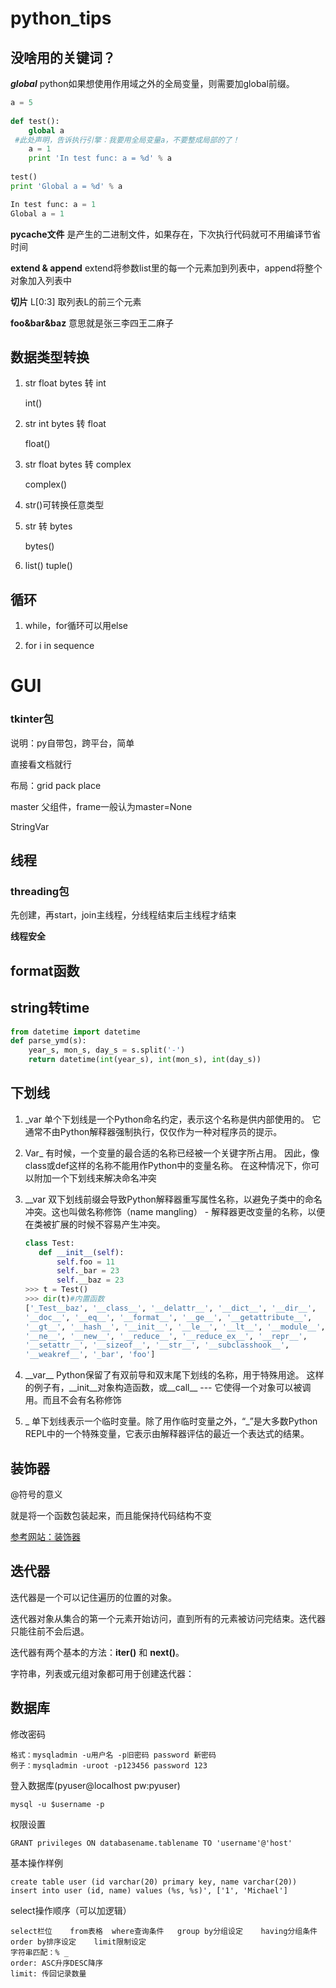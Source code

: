 # python_tips

## 没啥用的关键词？

***global***	python如果想使用作用域之外的全局变量，则需要加global前缀。

```python
a = 5
 
def test():
    global a
 #此处声明，告诉执行引擎：我要用全局变量a，不要整成局部的了！
    a = 1
    print 'In test func: a = %d' % a
 
test()
print 'Global a = %d' % a

In test func: a = 1
Global a = 1
```

**pycache文件**	是产生的二进制文件，如果存在，下次执行代码就可不用编译节省时间

**extend & append**	extend将参数list里的每一个元素加到列表中，append将整个对象加入列表中

**切片**	L[0:3] 取列表L的前三个元素

**foo&bar&baz**	意思就是张三李四王二麻子

## 数据类型转换

1. str float bytes 转 int

   int()

2. str int bytes 转 float

   float()

3. str float bytes 转 complex

   complex()

4. str()可转换任意类型

5. str 转 bytes

   bytes()

6. list() tuple()

## 循环

1. while，for循环可以用else

2. for i in sequence

# GUI

### tkinter包

说明：py自带包，跨平台，简单

直接看文档就行

布局：grid pack place

master 父组件，frame一般认为master=None

StringVar

## 线程

### threading包

先创建，再start，join主线程，分线程结束后主线程才结束

**线程安全**	

## format函数

## string转time

```python
from datetime import datetime
def parse_ymd(s):
    year_s, mon_s, day_s = s.split('-')
    return datetime(int(year_s), int(mon_s), int(day_s))
```

## 下划线

1. _var	单个下划线是一个Python命名约定，表示这个名称是供内部使用的。 它通常不由Python解释器强制执行，仅仅作为一种对程序员的提示。

2. Var_    有时候，一个变量的最合适的名称已经被一个关键字所占用。 因此，像class或def这样的名称不能用作Python中的变量名称。 在这种情况下，你可以附加一个下划线来解决命名冲突

3. __var    双下划线前缀会导致Python解释器重写属性名称，以避免子类中的命名冲突。这也叫做名称修饰（name mangling） - 解释器更改变量的名称，以便在类被扩展的时候不容易产生冲突。

   ```python
   class Test:
      def __init__(self):
          self.foo = 11
          self._bar = 23
          self.__baz = 23
   >>> t = Test()
   >>> dir(t)#内置函数
   ['_Test__baz', '__class__', '__delattr__', '__dict__', '__dir__',
   '__doc__', '__eq__', '__format__', '__ge__', '__getattribute__',
   '__gt__', '__hash__', '__init__', '__le__', '__lt__', '__module__',
   '__ne__', '__new__', '__reduce__', '__reduce_ex__', '__repr__',
   '__setattr__', '__sizeof__', '__str__', '__subclasshook__',
   '__weakref__', '_bar', 'foo']
   ```

4. \_\_var\_\_    Python保留了有双前导和双末尾下划线的名称，用于特殊用途。 这样的例子有，\_\_init\_\_对象构造函数，或\_\_call\_\_ --- 它使得一个对象可以被调用。而且不会有名称修饰

5. \_    单下划线表示一个临时变量。除了用作临时变量之外，“_”是大多数Python REPL中的一个特殊变量，它表示由解释器评估的最近一个表达式的结果。

## 装饰器

@符号的意义

就是将一个函数包装起来，而且能保持代码结构不变

[参考网站：装饰器](https://foofish.net/python-decorator.html)

## 迭代器

迭代器是一个可以记住遍历的位置的对象。

迭代器对象从集合的第一个元素开始访问，直到所有的元素被访问完结束。迭代器只能往前不会后退。

迭代器有两个基本的方法：**iter()** 和 **next()**。

字符串，列表或元组对象都可用于创建迭代器：

## 数据库

修改密码

```
格式：mysqladmin -u用户名 -p旧密码 password 新密码 
例子：mysqladmin -uroot -p123456 password 123
```

登入数据库(pyuser@localhost pw:pyuser)

```
mysql -u $username -p
```

权限设置

```
GRANT privileges ON databasename.tablename TO 'username'@'host'
```

基本操作样例

```
create table user (id varchar(20) primary key, name varchar(20))
insert into user (id, name) values (%s, %s)', ['1', 'Michael']
```

select操作顺序（可以加逻辑）

```
select栏位	from表格	where查询条件	group by分组设定	having分组条件	order by排序设定	limit限制设定
字符串匹配：% _
order: ASC升序DESC降序
limit: 传回记录数量

```



